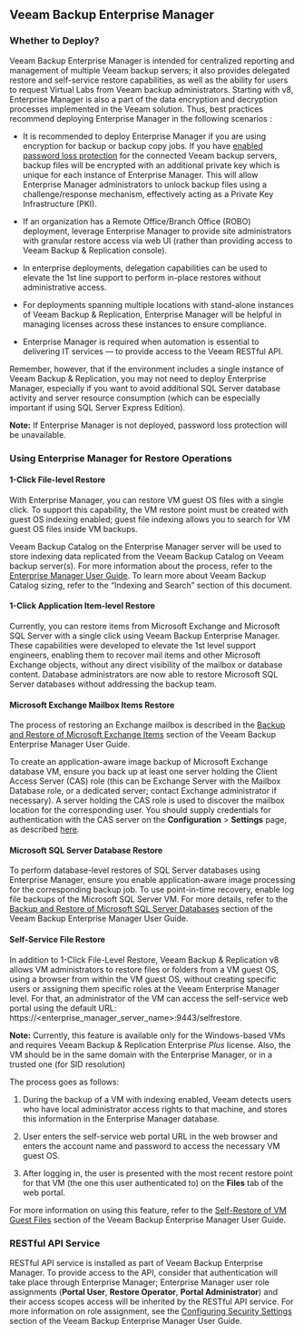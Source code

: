 Veeam Backup Enterprise Manager
-------------------------------

### Whether to Deploy? 

Veeam Backup Enterprise Manager is intended for centralized reporting
and management of multiple Veeam backup servers; it also provides
delegated restore and self-service restore capabilities, as well as the
ability for users to request Virtual Labs from Veeam backup
administrators. Starting with v8, Enterprise Manager is also a part of
the data encryption and decryption processes implemented in the Veeam
solution. Thus, best practices recommend deploying Enterprise Manager in
the following scenarios :

-   It is recommended to deploy Enterprise Manager if you are using
    encryption for backup or backup copy jobs. If you have [enabled
    password loss
    protection](http://helpcenter.veeam.com/backup/80/em/index.html?em_manage_keys.html)
    for the connected Veeam backup servers, backup files will be
    encrypted with an additional private key which is unique for each
    instance of Enterprise Manager. This will allow Enterprise Manager
    administrators to unlock backup files using a challenge/response
    mechanism, effectively acting as a Private Key Infrastructure (PKI).

-   If an organization has a Remote Office/Branch Office (ROBO)
    deployment, leverage Enterprise Manager to provide site
    administrators with granular restore access via web UI (rather than
    providing access to Veeam Backup & Replication console).

-   In enterprise deployments, delegation capabilities can be used to
    elevate the 1st line support to perform in-place restores without
    administrative access.

-   For deployments spanning multiple locations with stand-alone
    instances of Veeam Backup & Replication, Enterprise Manager will be
    helpful in managing licenses across these instances to
    ensure compliance.

-   Enterprise Manager is required when automation is essential to
    delivering IT services — to provide access to the Veeam RESTful API.

Remember, however, that if the environment includes a single instance of
Veeam Backup & Replication, you may not need to deploy Enterprise
Manager, especially if you want to avoid additional SQL Server database
activity and server resource consumption (which can be especially
important if using SQL Server Express Edition).

**Note:** If Enterprise Manager is not deployed, password loss
protection will be unavailable.

### Using Enterprise Manager for Restore Operations

#### 1-Click File-level Restore 

With Enterprise Manager, you can restore VM guest OS files with a single
click. To support this capability, the VM restore point must be created
with guest OS indexing enabled; guest file indexing allows you to search
for VM guest OS files inside VM backups.

Veeam Backup Catalog on the Enterprise Manager server will be used to
store indexing data replicated from the Veeam Backup Catalog on Veeam
backup server(s). For more information about the process, refer to the
[Enterprise Manager User
Guide](http://helpcenter.veeam.com/backup/80/em/index.html?veeam_backup_catalog.html).
To learn more about Veeam Backup Catalog sizing, refer to the “Indexing
and Search” section of this document.

#### 1-Click Application Item-level Restore 

Currently, you can restore items from Microsoft Exchange and Microsoft
SQL Server with a single click using Veeam Backup Enterprise Manager.
These capabilities were developed to elevate the 1st level support
engineers, enabling them to recover mail items and other Microsoft
Exchange objects, without any direct visibility of the mailbox or
database content. Database administrators are now able to restore
Microsoft SQL Server databases without addressing the backup team.

#### Microsoft Exchange Mailbox Items Restore

The process of restoring an Exchange mailbox is described in the [Backup
and Restore of Microsoft Exchange
Items](http://helpcenter.veeam.com/backup/80/em/index.html?em_exchange_items_restore.html)
section of the Veeam Backup Enterprise Manager User Guide.

To create an application-aware image backup of Microsoft Exchange
database VM, ensure you back up at least one server holding the Client
Access Server (CAS) role (this can be Exchange Server with the Mailbox
Database role, or a dedicated server; contact Exchange administrator if
necessary). A server holding the CAS role is used to discover the
mailbox location for the corresponding user. You should supply
credentials for authentication with the CAS server on the
**Configuration** &gt; **Settings** page, as described
[here](http://helpcenter.veeam.com/backup/80/em/index.html?em_providing_access_rights_exch.html).

#### Microsoft SQL Server Database Restore

To perform database-level restores of SQL Server databases using
Enterprise Manager, ensure you enable application-aware image processing
for the corresponding backup job. To use point-in-time recovery, enable
log file backups of the Microsoft SQL Server VM. For more details, refer
to the [Backup and Restore of Microsoft SQL Server
Databases](http://helpcenter.veeam.com/backup/80/em/index.html?em_sql_db_restore.html)
section of the Veeam Backup Enterprise Manager User Guide.

#### Self-Service File Restore 

In addition to 1-Click File-Level Restore, Veeam Backup & Replication v8
allows VM administrators to restore files or folders from a VM guest OS,
using a browser from within the VM guest OS, without creating specific
users or assigning them specific roles at the Veeam Enterprise Manager
level. For that, an administrator of the VM can access the self-service
web portal using the default URL:
https://&lt;enterprise\_manager\_server\_name&gt;:9443/selfrestore.

**Note:** Currently, this feature is available only for the
Windows-based VMs and requires Veeam Backup & Replication Enterprise
*Plus* license. Also, the VM should be in the same domain with the
Enterprise Manager, or in a trusted one (for SID resolution)

The process goes as follows:

1.  During the backup of a VM with indexing enabled, Veeam detects users
    who have local administrator access rights to that machine, and
    stores this information in the Enterprise Manager database.

2.  User enters the self-service web portal URL in the web browser and
    enters the account name and password to access the necessary VM
    guest OS.

3.  After logging in, the user is presented with the most recent restore
    point for that VM (the one this user authenticated to) on the
    **Files** tab of the web portal.

For more information on using this feature, refer to the [Self-Restore
of VM Guest
Files](http://helpcenter.veeam.com/backup/80/em/index.html?em_self_restore.html)
section of the Veeam Backup Enterprise Manager User Guide.

### RESTful API Service 

RESTful API service is installed as part of Veeam Backup Enterprise
Manager. To provide access to the API, consider that authentication will
take place through Enterprise Manager; Enterprise Manager user role
assignments (**Portal User**, **Restore Operator**, **Portal
Administrator**) and their access scopes access will be inherited by the
RESTful API service. For more information on role assignment, see the
[Configuring Security
Settings](http://helpcenter.veeam.com/backup/80/em/index.html?configuring_security_settings.html)
section of the Veeam Backup Enterprise Manager User Guide.
